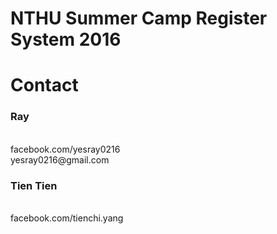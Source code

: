 # NTHU Summer Camp Register System 2016

<h1>Contact</h1>
<h3>Ray</h3>
<br>facebook.com/yesray0216
<br>yesray0216@gmail.com
<h3>Tien Tien</h3>
<br>facebook.com/tienchi.yang
